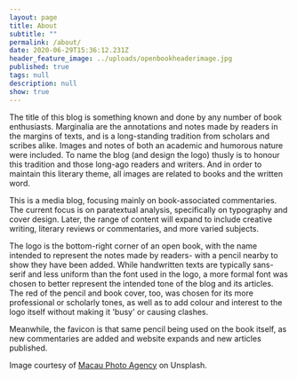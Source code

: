 ```yaml
---
layout: page
title: About
subtitle: ""
permalink: /about/
date: 2020-06-29T15:36:12.231Z
header_feature_image: ../uploads/openbookheaderimage.jpg
published: true
tags: null
description: null
show: true
---
```

The title of this blog is something known and done by any number of book enthusiasts. Marginalia are the annotations and notes made by readers in the margins of texts, and is a long-standing tradition from scholars and scribes alike. Images and notes of both an academic and humorous nature were included. To name the blog (and design the logo) thusly is to honour this tradition and those long-ago readers and writers. And in order to maintain this literary theme, all images are related to books and the written word.

This is a media blog, focusing mainly on book-associated commentaries. The current focus is on paratextual analysis, specifically on typography and cover design. Later, the range of content will expand to include creative writing, literary reviews or commentaries, and more varied subjects.

The logo is the bottom-right corner of an open book, with the name intended to represent the notes made by readers- with a pencil nearby to show they have been added. While handwritten texts are typically sans-serif and less uniform than the font used in the logo, a more formal font was chosen to better represent the intended tone of the blog and its articles. The red of the pencil and book cover, too, was chosen for its more professional or scholarly tones, as well as to add colour and interest to the logo itself without making it 'busy' or causing clashes.

Meanwhile, the favicon is that same pencil being used on the book itself, as new commentaries are added and website expands and new articles published.

Image courtesy of [Macau Photo Agency](https://unsplash.com/photos/MhTd1wQobiM) on Unsplash.